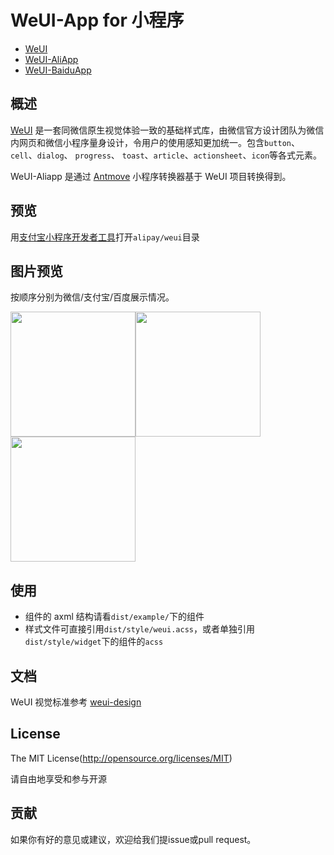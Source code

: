 # WeUI-App for 小程序

* [WeUI](./wx)
* [WeUI-AliApp](./alipay)
* [WeUI-BaiduApp](./baidu)

## 概述

[WeUI](https://github.com/weui/weui) 是一套同微信原生视觉体验一致的基础样式库，由微信官方设计团队为微信内网页和微信小程序量身设计，令用户的使用感知更加统一。包含`button`、`cell`、`dialog`、 `progress`、 `toast`、`article`、`actionsheet`、`icon`等各式元素。

WeUI-Aliapp 是通过 [Antmove](https://ant-move.github.io/website/)  小程序转换器基于 WeUI 项目转换得到。

## 预览
用[支付宝小程序开发者工具](https://docs.alipay.com/mini/ide/download)打开`alipay/weui`目录

## 图片预览

按顺序分别为微信/支付宝/百度展示情况。

<img style='width:200px' src='https://cache.amap.com/ecology/tool/antmove/web/assets/qr/wx.png'><img style='width:200px' src='https://cache.amap.com/ecology/tool/antmove/web/assets/qr/ali.png'><img style='width:200px' src='https://cache.amap.com/ecology/tool/antmove/web/assets/qr/bd.png'>

## 使用

- 组件的 axml 结构请看`dist/example/`下的组件
- 样式文件可直接引用`dist/style/weui.acss`，或者单独引用`dist/style/widget`下的组件的`acss`


## 文档

WeUI 视觉标准参考 [weui-design](https://github.com/weui/weui-design)


## License
The MIT License(http://opensource.org/licenses/MIT)

请自由地享受和参与开源


## 贡献

如果你有好的意见或建议，欢迎给我们提issue或pull request。
